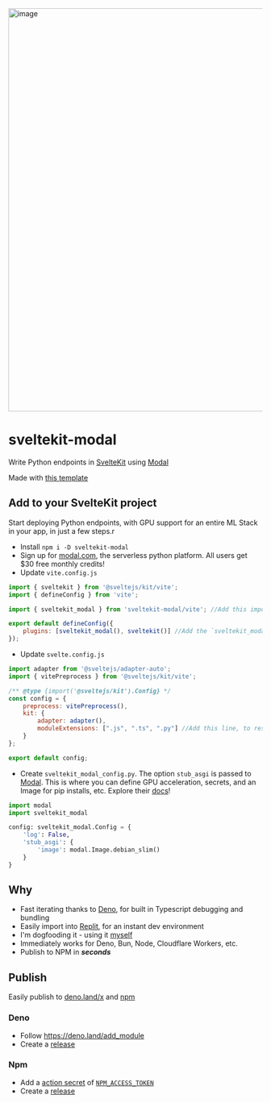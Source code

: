 <img width="800" alt="image" src="https://user-images.githubusercontent.com/20548516/215316618-bcb365fa-d4d7-49d8-8832-21ed849e2060.png">

# sveltekit-modal

Write Python endpoints in [SvelteKit](https://kit.svelte.dev/) using [Modal](https://modal.com)

Made with [this template](https://github.com/semicognitive/es-package/generate)

## Add to your SvelteKit project
Start deploying Python endpoints, with GPU support for an entire ML Stack in your app, in just a few steps.r

- Install `npm i -D sveltekit-modal`
- Sign up for [modal.com](https://modal.com/signup), the serverless python platform. All users get $30 free monthly credits!
- Update `vite.config.js`
```javascript
import { sveltekit } from '@sveltejs/kit/vite';
import { defineConfig } from 'vite';

import { sveltekit_modal } from 'sveltekit-modal/vite'; //Add this import

export default defineConfig({
	plugins: [sveltekit_modal(), sveltekit()] //Add the `sveltekit_modal()` plugin
});
```
- Update `svelte.config.js`
```javascript
import adapter from '@sveltejs/adapter-auto';
import { vitePreprocess } from '@sveltejs/kit/vite';

/** @type {import('@sveltejs/kit').Config} */
const config = {
	preprocess: vitePreprocess(),
	kit: {
		adapter: adapter(),
		moduleExtensions: [".js", ".ts", ".py"] //Add this line, to resolve +server.py endpoints
	}
};

export default config;
```
- Create `sveltekit_modal_config.py`. The option `stub_asgi` is passed to [Modal](https://modal.com/docs/reference/modal.Stub#asgi). This is where you can define GPU acceleration, secrets, and an Image for pip installs, etc. Explore their [docs](https://modal.com/docs/guide)!
```python
import modal
import sveltekit_modal

config: sveltekit_modal.Config = {
    'log': False,
    'stub_asgi': {
        'image': modal.Image.debian_slim()
    }
}
```



## Why
- Fast iterating thanks to [Deno](https://deno.land/), for built in Typescript debugging and bundling
- Easily import into [Replit](https://replit.com/), for an instant dev environment
- I'm dogfooding it - using it [myself](https://github.com/semicognitive/thefuz)
- Immediately works for Deno, Bun, Node, Cloudflare Workers, etc.
- Publish to NPM in **_seconds_**

## Publish
Easily publish to [deno.land/x](https://deno.land/x) and [npm](https://npmjs.com)

### Deno
- Follow https://deno.land/add_module
- Create a [release](https://docs.github.com/en/repositories/releasing-projects-on-github/managing-releases-in-a-repository#creating-a-release)

### Npm
- Add a [action secret](https://docs.github.com/en/actions/security-guides/encrypted-secrets#creating-encrypted-secrets-for-a-repository) of [`NPM_ACCESS_TOKEN`](https://docs.npmjs.com/creating-and-viewing-access-tokens#creating-access-tokens)
- Create a [release](https://docs.github.com/en/repositories/releasing-projects-on-github/managing-releases-in-a-repository#creating-a-release)
